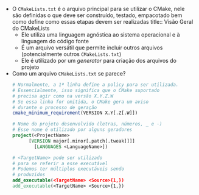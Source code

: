 - O `CMakeLists.txt` é o arquivo principal para se utilizar o CMake, nele são definidas o que deve ser construído, testado, empacotado bem como define como essas etapas devem ser realizadas
  title:: Visão Geral do CMakeLists
	- Ele utiliza uma linguagem agnóstica ao sistema operacional e à linguagem do código fonte
	- É um arquivo versátil que permite incluir outros arquivos (potencialmente outros `CMakeLists.txt`)
	- Ele é utilizado por um *generator* para criação dos arquivos do projeto
- Como um arquivo `CMakeLists.txt` se parece?
  ```cmake
  # Normalmente, a 1ª linha define a policy para ser utilizada.
  #	Essencialmente, isso significa que o CMake suportado
  #	precisa agir como na versão X.Y.Z.W
  # Se essa linha for omitida, o CMake gera um aviso
  #	durante o processo de geração
  cmake_minimum_requirement(VERSION X.Y[.Z[.W]])
  
  # Nome do projeto desenvolvido (letras, números, _ e -)
  # Esse nome é utilizado por alguns geradores
  project(<ProjectName>
  		[VERSION major[.minor[.patch[.tweak]]]]
          [LANGUAGES <LanguageName>])
  
  # <TargetName> pode ser utilizado
  #	para se referir a esse executável
  # Podemos ter múltiplos executáveis sendo
  #	produzidos
  add_executable(<TargetName> <Source>{1,})
  add_executable(<TargetName> <Source>{1,})
  ```